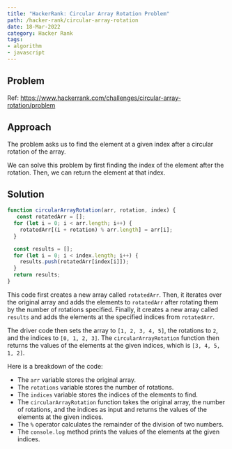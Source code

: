```yaml
---
title: "HackerRank: Circular Array Rotation Problem"
path: /hacker-rank/circular-array-rotation
date: 18-Mar-2022
category: Hacker Rank
tags:
- algorithm
- javascript
---
```

## Problem

Ref: https://www.hackerrank.com/challenges/circular-array-rotation/problem

## Approach

The problem asks us to find the element at a given index after a circular rotation of the array.

We can solve this problem by first finding the index of the element after the rotation. Then, we can return the element at that index.

## Solution

```javascript
function circularArrayRotation(arr, rotation, index) {
   const rotatedArr = [];
  for (let i = 0; i < arr.length; i++) {
    rotatedArr[(i + rotation) % arr.length] = arr[i];
  }

  const results = [];
  for (let i = 0; i < index.length; i++) {
    results.push(rotatedArr[index[i]]);
  }
  return results;
}
```

This code first creates a new array called `rotatedArr`. Then, it iterates over the 
original array and adds the elements to `rotatedArr` after rotating them by the number 
of rotations specified. Finally, it creates a new array called `results` and adds the 
elements at the specified indices from `rotatedArr`.

The driver code then sets the array to `[1, 2, 3, 4, 5]`, the rotations to `2`, and the 
indices to `[0, 1, 2, 3]`. The `circularArrayRotation` function then returns the values 
of the elements at the given indices, which is `[3, 4, 5, 1, 2]`.

Here is a breakdown of the code:

* The `arr` variable stores the original array.
* The `rotations` variable stores the number of rotations.
* The `indices` variable stores the indices of the elements to find.
* The `circularArrayRotation` function takes the original array, the number of rotations, and the indices as input and returns the values of the elements at the given indices.
* The `%` operator calculates the remainder of the division of two numbers.
* The `console.log` method prints the values of the elements at the given indices.
